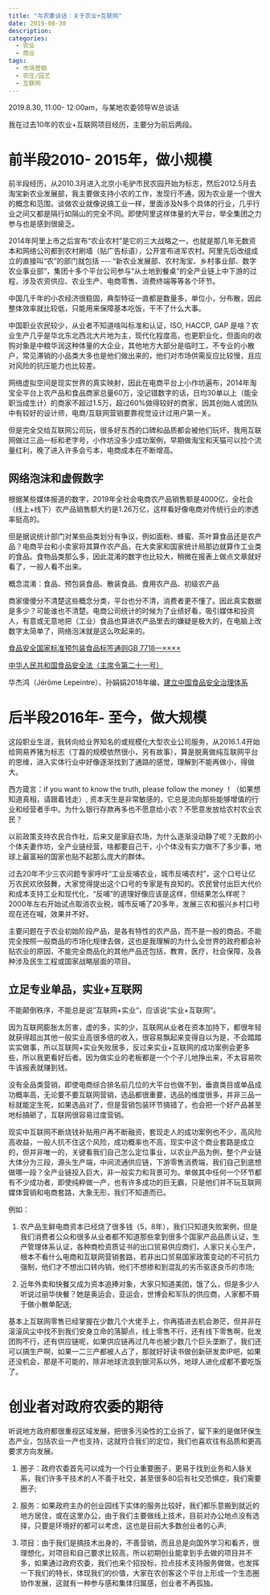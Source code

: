 ```yaml
---
title: "与农委谈话：关于农业+互联网"
date: 2019-08-30
description: 
categories:
  - 农业
  - 商业
tags:
  - 市场营销
  - 农庄/园艺
  - 互联网
---
```



2019.8.30, 11:00- 12:00am，与某地农委领导W总谈话

我在过去10年的农业+互联网项目经历，主要分为前后两段。

# **前半段2010- 2015年，做小规模**

前半段经历，从2010.3月进入北京小毛驴市民农园开始为标志，然后2012.5月去淘宝新农业发展部，我主要做支持小农的工作，发现行不通，因为农业是一个很大的概念和范围，谈做农业就像说搞工业一样，里面涉及N多个具体的行业，几乎行业之间又都是隔行如隔山的完全不同。即使阿里这样体量的大平台，举全集团之力参与也是感到很疲乏。

2014年阿里上市之后宣布“农业农村”是它的三大战略之一，也就是那几年无数资本和网络公司都到农村刷墙（贴广告标语），公开宣布进军农村。阿里先后改组成立的直接叫“农”的部门就包括 --- “新农业发展部、农村淘宝、乡村事业部、数字农业事业部”，集团十多个平台公司参与“从土地到餐桌”的全产业链上中下游的过程，涉及农资供应、农业生产、电商零售、消费终端等等各个环节。

中国几千年的小农经济很稳固，典型特征一直都是数量多，单位小，分布散，因此整体效率就比较低，只能用来保障基本吃饭，干不了什么大事。

中国职业农民较少，从业者不知道啥叫标准和认证，ISO, HACCP, GAP 是啥？农业生产几乎是华北东北西北大片地为主，现代化程度高，也更职业化，但面向的收购对象是中粮华润这种体量的大企业，其他地方大部分是临时工，不专业的小散户，常见滞销的小品类大多也是他们做出来的，他们对市场供需反应比较慢，且应对风险的抗压能力也比较差。

网络虚拟空间是现实世界的真实映射，因此在电商平台上小作坊遍布，2014年淘宝全平台上农产品和食品商家总量60万，没记错数字的话，日均30单以上（能全职当成生计）的商家不超过1.5万，超过60%做得较好的商家，因其创始人或团队中有较好的设计师，电商/互联网营销要靠视觉设计过用户第一关。

但是完全交给互联网公司玩，很多好东西的口碑和品质都会被他们玩坏，我用互联网做过三品一标和老字号，小作坊没多少成功案例，早期做淘宝和天猫可以捡个流量红利，晚了进入许多会亏本，电商成本在不断增高。

## **网络泡沫和虚假数字**

根据某些媒体报道的数字，2019年全社会电商农产品销售额是4000亿，全社会（线上+线下）农产品销售额大约是1.26万亿，这样看好像电商对传统行业的渗透率挺高的。

但是据说统计部门对某些品类划分有争议，例如面粉、蜂蜜、茶叶算食品还是农产品？电商平台和小卖家将其算作农产品，在大卖家和国家统计局那边就算作工业类的食品。食物品类那么多，因此混淆的数字也比较大，稍微在报表上做点文章就好看了，一般人看不出来。

概念混淆：食品、预包装食品、散装食品、食用农产品、初级农产品

商家傻傻分不清楚这些概念分类，平台也分不清，消费者更不懂了。因此真实数据是多少？可能谁也不清楚。电商公司统计的时候为了业绩好看，吸引媒体和投资人，有意或无意地把（工业）食品也算进农产品里去的嫌疑是极大的，在电脑上改数字太简单了，网络泡沫就是这么吹起来的。


[食品安全国家标准预包装食品标签通则GB 7718—××××](https://www.cirs-group.com/files/bjaxzoh4ln28/attach/2024/01/dagf8omlo8w0.pdf)

[中华人民共和国食品安全法（主席令第二十一号）](https://www.gov.cn/zhengce/2015-04/25/content_2853643.htm)

华杰鸿（Jérôme Lepeintre）、孙娟娟2018年编，[建立中国食品安全治理体系](https://www.law.ox.ac.uk/sites/default/files/migrated/jian_li_zhong_guo_shi_pin_an_quan_zhi_li_ti_xi_.pdf)


# **后半段2016年- 至今，做大规模**

这段职业生涯，我转向给业界知名的或规模化大型农业公司服务，从2016.1.4开始给网易养猪为标志（丁磊的规模依然很小，另有故事），算是脱离做纯互联网平台的思维，进入实体行业中好像逐渐找到了通路的感觉，理解到不能再做小，得做大。

西方箴言：if you want to know the truth, please follow the money ！（如果想知道真相，请跟着钱走）, 资本天生是非常敏感的，它总是流向那些能够增值的行业和经营者手中。为什么银行存款再多也不愿意给小农？不愿意发放给农村农业农民？

以前政策支持农民合作社，后来又是家庭农场，为什么逐渐没动静了呢？无数的小个体夫妻作坊，全产业链经营，啥都要自己干，小个体没有实力做不了多少事，地球上最富裕的国家也贴不起那么庞大的群体。

过去20年不少三农问题专家呼吁“工业反哺农业，城市反哺农村”，这个口号让亿万农民欢欣鼓舞，大家觉得提出这个口号的专家是有良知的。农民曾付出巨大代价和成本支持工业和现代化，“反哺”的道理好像应该是这样，但结果怎么样呢？2000年左右开始试点取消农业税，城市反哺了20多年，发展三农和振兴乡村口号现在还在喊，效果并不好。

主要问题在于农业初始阶段产品，是各有特性的农产品，而不是一般的商品，不能完全按照一般商品的市场化规律去做，这也是我理解的为什么全世界的政府都会补贴农业的原因，不能完全商品化的其他产品还包括，教育，医疗，社会保障，及各种涉及民生工程或国家战略层面的项目。

## **立足专业单品，实业+互联网**

不能颠倒秩序，不能总是说”互联网+实业“，应该说“实业+互联网”。

因为互联网膨胀太厉害，虚的多，实的少，互联网从业者在资本加持下，都很年轻就获得超出其他一般实业高很多倍的收入，很容易飘起来变得自以为是，不会踏踏实实做事，所以互联网+实业失败居多，反过来实业+互联网的成功案例会更多些，所以我更看好后者。因为做实业的老板都是一个个子儿地挣出来，不太容易吹牛该报表就赚到钱。

没有全品类营销，即使电商综合排名前几位的大平台也做不到，垂直类目或单品成功概率高，无论要不要互联网营销，选品都很重要，选品的维度很多，并非三品一标就能定生死，如果选品对了，但是营销包装环节搞错了，也会把一个好产品甚至地标搞砸了，互联网很容易过度营销。

现实中互联网不断烧钱补贴用户再不断融资，套现走人的成功案例也不少，高风险高收益，一般人抗不住这个风险，成功概率也不高，现实中这个商业套路是成立的，但并非唯一的，关键看我们自己怎么定位事业，以农业产品为例，整个产业链大体分为三段，源头生产端，中间流通供应链，下游零售消费端，我们自己到底想做哪一段？全产业链投入巨大，非一般实力和背景可为。单做其中任何一个环节都有不少成功者，即使纯粹做一产，也有许多成功的巨无霸，只是他们并不玩互联网媒体营销和电商套路，大象无形，我们不知道而已。

例如：

1. 农产品生鲜电商资本已经烧了很多钱（5，8年），我们只知道失败案例，但是我们消费者公众和很多从业者都不知道那些拿到很多个国家产品品质认证，生产管理体系认证，各种商检资质证书的出口贸易供应商们，人家只关心生产，根本不看什么电商和互联网营销套路，若非出口贸易国家政策变动的不可抗力强制，他们才不想出口转内销，他们不想掺和到混乱的劣币驱逐良币的市场;

2. 近年外卖和快餐又成为资本追捧对象，大家只知道美团，饿了么，但是多少人听说过丽华快餐？她是奥运会，亚运会，世博会和军队的供应商，人家都不屑于做小散单配送;

基本上互联网零售已经掌握在少数几个大佬手上，你再插进去机会渺茫，但并非在滚滚风尘中找不到我们安身立命的落脚点，线上零售不行，还有线下零售啊，批发团购不行，还有供应链呢，如果供应链再过几年也被少数几个巨头垄断了，我们还可以搞生产啊，如果一二三产都被人占了，那就好好读书做创新研发卖IP吧，如果还没机会，那是不可能的，除非地球流浪到银河系以外，地球人进化成都不要吃饭了。

# **创业者对政府农委的期待**

听说地方政府都很重视区域发展，把很多污染性的工业拆了，留下来的是做环保生态产业，包括农业一产也支持，这就符合我们的定位，我们也喜欢往有品质和更高要求方向发展。

1. 圈子：政府农委首先可以成为一个行业重要圈子，更易于找到业务和人脉关系，我们许多干技术的人不善于社交，甚至很多80后有社交恐惧症，我们需要圈子;

2. 服务：如果政府主办的创业园线下实体的服务比较好，我们都乐意搬到就近的地方居住，或在这里办公，由于我们主要做线上技术，目前对办公地点没有选择，只要是环境好的都可以考虑，这也是目前大多数创业者的心声;

3. 项目：由于我们是搞技术出身的，不善营销，而且总是向国外学习和看齐，很理想化，对项目和自己要求比较高，所以初期创业能拿到手去做的项目并不多，如果通过政府农委，我们也来个招投标，捡点技术支持服务做做，也发挥一下我们的特长，体现我们的价值，大家在农创客这个平台上形成一个生态圈协作发展，这就有一种参与感和集体归属感，创业者不再孤独。

